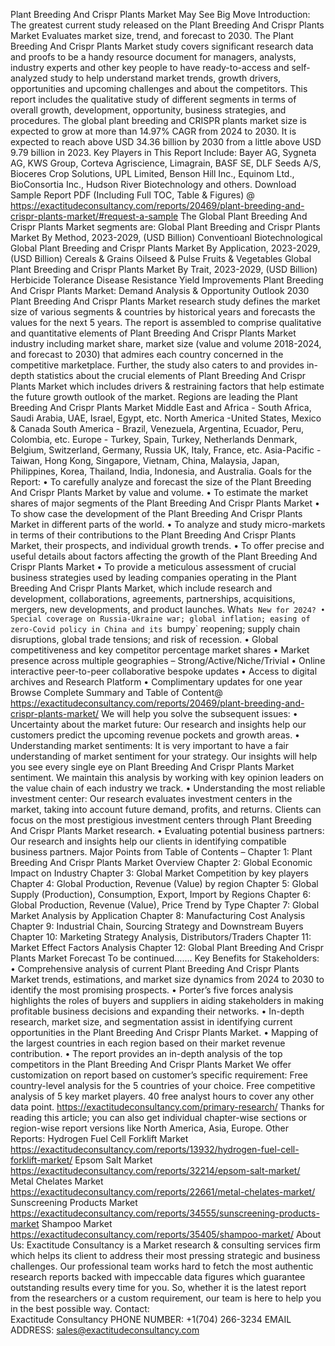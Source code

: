 Plant Breeding And Crispr Plants Market May See Big Move 
Introduction:
The greatest current  study released on the Plant Breeding And Crispr Plants Market Evaluates market size, trend, and forecast to 2030. The Plant Breeding And Crispr Plants Market study covers significant research data and proofs to be a handy resource document for managers, analysts, industry experts and other key people to have ready-to-access and self-analyzed study to help understand market trends, growth drivers, opportunities and upcoming challenges and about the competitors. This report includes the qualitative study of different segments in terms of overall growth, development, opportunity, business strategies, and procedures. 
The global plant breeding and CRISPR plants market size is expected to grow at more than 14.97% CAGR from 2024 to 2030. It is expected to reach above USD 34.36 billion by 2030 from a little above USD 9.79 billion in 2023.
Key Players in This Report Include: 
Bayer AG, Sygneta AG, KWS Group, Corteva Agriscience, Limagrain, BASF SE, DLF Seeds A/S, Bioceres Crop Solutions, UPL Limited, Benson Hill Inc., Equinom Ltd., BioConsortia Inc., Hudson River Biotechnology and others.
Download Sample Report PDF (Including Full TOC, Table & Figures) @ 
https://exactitudeconsultancy.com/reports/20469/plant-breeding-and-crispr-plants-market/#request-a-sample
The Global Plant Breeding And Crispr Plants Market segments are:
Global Plant Breeding and Crispr Plants Market By Method, 2023-2029, (USD Billion)
Conventioanl
Biotechnological
Global Plant Breeding and Crispr Plants Market By Application, 2023-2029, (USD Billion)
Cereals & Grains
Oilseed & Pulse
Fruits & Vegetables
Global Plant Breeding and Crispr Plants Market By Trait, 2023-2029, (USD Billion)
Herbicide Tolerance
Disease Resistance
Yield Improvements
Plant Breeding And Crispr Plants Market: Demand Analysis & Opportunity Outlook 2030
Plant Breeding And Crispr Plants Market research study defines the market size of various segments & countries by historical years and forecasts the values for the next 5 years. The report is assembled to comprise qualitative and quantitative elements of Plant Breeding And Crispr Plants Market industry including market share, market size (value and volume 2018-2024, and forecast to 2030) that admires each country concerned in the competitive marketplace. Further, the study also caters to and provides in-depth statistics about the crucial elements of Plant Breeding And Crispr Plants Market which includes drivers & restraining factors that help estimate the future growth outlook of the market.
Regions are leading the Plant Breeding And Crispr Plants Market
Middle East and Africa - South Africa, Saudi Arabia, UAE, Israel, Egypt, etc.
North America -United States, Mexico & Canada
South America - Brazil, Venezuela, Argentina, Ecuador, Peru, Colombia, etc.
Europe - Turkey, Spain, Turkey, Netherlands Denmark, Belgium, Switzerland, Germany, Russia UK, Italy, France, etc.
Asia-Pacific -Taiwan, Hong Kong, Singapore, Vietnam, China, Malaysia, Japan, Philippines, Korea, Thailand, India, Indonesia, and Australia.
Goals for the Report:
•	To carefully analyze and forecast the size of the Plant Breeding And Crispr Plants Market by value and volume.
•	To estimate the market shares of major segments of the Plant Breeding And Crispr Plants Market 
•	To show case the development of the Plant Breeding And Crispr Plants Market in different parts of the world.
•	To analyze and study micro-markets in terms of their contributions to the Plant Breeding And Crispr Plants Market, their prospects, and individual growth trends.
•	To offer precise and useful details about factors affecting the growth of the Plant Breeding And Crispr Plants Market 
•	To provide a meticulous assessment of crucial business strategies used by leading companies operating in the Plant Breeding And Crispr Plants Market, which include research and development, collaborations, agreements, partnerships, acquisitions, mergers, new developments, and product launches.
What`s New for 2024?
•	Special coverage on Russia-Ukraine war; global inflation; easing of zero-Covid policy in China and its `bumpy` reopening; supply chain disruptions, global trade tensions; and risk of recession.
•	Global competitiveness and key competitor percentage market shares
•	Market presence across multiple geographies – Strong/Active/Niche/Trivial
•	Online interactive peer-to-peer collaborative bespoke updates
•	Access to digital archives and Research Platform
•	Complimentary updates for one year
Browse Complete Summary and Table of Content@  
https://exactitudeconsultancy.com/reports/20469/plant-breeding-and-crispr-plants-market/
We will help you solve the subsequent issues:
•	Uncertainty about the market future: Our research and insights help our customers predict the upcoming revenue pockets and growth areas.
•	Understanding market sentiments: It is very important to have a fair understanding of market sentiment for your strategy. Our insights will help you see every single eye on Plant Breeding And Crispr Plants Market sentiment. We maintain this analysis by working with key opinion leaders on the value chain of each industry we track.
•	Understanding the most reliable investment center: Our research evaluates investment centers in the market, taking into account future demand, profits, and returns. Clients can focus on the most prestigious investment centers through Plant Breeding And Crispr Plants Market research.
•	Evaluating potential business partners: Our research and insights help our clients in identifying compatible business partners.
Major Points from Table of Contents –
Chapter 1: Plant Breeding And Crispr Plants Market Overview
Chapter 2: Global Economic Impact on Industry
Chapter 3: Global Market Competition by key players
Chapter 4: Global Production, Revenue (Value) by region
Chapter 5: Global Supply (Production), Consumption, Export, Import by Regions
Chapter 6: Global Production, Revenue (Value), Price Trend by Type
Chapter 7: Global Market Analysis by Application
Chapter 8: Manufacturing Cost Analysis
Chapter 9: Industrial Chain, Sourcing Strategy and Downstream Buyers
Chapter 10: Marketing Strategy Analysis, Distributors/Traders
Chapter 11: Market Effect Factors Analysis
Chapter 12: Global Plant Breeding And Crispr Plants Market Forecast
To be continued…….
Key Benefits for Stakeholders:
•	Comprehensive analysis of current Plant Breeding And Crispr Plants Market trends, estimations, and market size dynamics from 2024 to 2030 to identify the most promising prospects.
•	Porter’s five forces analysis highlights the roles of buyers and suppliers in aiding stakeholders in making profitable business decisions and expanding their networks.
•	In-depth research, market size, and segmentation assist in identifying current opportunities in the Plant Breeding And Crispr Plants Market.
•	Mapping of the largest countries in each region based on their market revenue contribution.
•	The report provides an in-depth analysis of the top competitors in the Plant Breeding And Crispr Plants Market
We offer customization on report based on customer’s specific requirement:
Free country-level analysis for the 5 countries of your choice.
Free competitive analysis of 5 key market players.
40 free analyst hours to cover any other data point.
https://exactitudeconsultancy.com/primary-research/
Thanks for reading this article; you can also get individual chapter-wise sections or region-wise report versions like North America, Asia, Europe.
Other Reports:
Hydrogen Fuel Cell Forklift Market
https://exactitudeconsultancy.com/reports/13932/hydrogen-fuel-cell-forklift-market/
Epsom Salt Market
https://exactitudeconsultancy.com/reports/32214/epsom-salt-market/
Metal Chelates Market
https://exactitudeconsultancy.com/reports/22661/metal-chelates-market/
Sunscreening Products Market
https://exactitudeconsultancy.com/reports/34555/sunscreening-products-market
Shampoo Market
https://exactitudeconsultancy.com/reports/35405/shampoo-market/
About Us:
Exactitude Consultancy is a Market research & consulting services firm which helps its client to address their most pressing strategic and business challenges. Our professional team works hard to fetch the most authentic research reports backed with impeccable data figures which guarantee outstanding results every time for you. So, whether it is the latest report from the researchers or a custom requirement, our team is here to help you in the best possible way.
Contact:  
Exactitude Consultancy
PHONE NUMBER: +1(704) 266-3234
EMAIL ADDRESS: sales@exactitudeconsultancy.com
